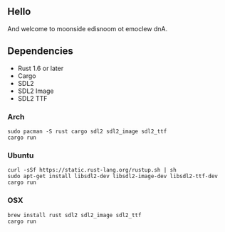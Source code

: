 ## Hello

And welcome to moonside edisnoom ot emoclew dnA.

## Dependencies

 - Rust 1.6 or later
 - Cargo
 - SDL2
 - SDL2 Image
 - SDL2 TTF

### Arch

```
sudo pacman -S rust cargo sdl2 sdl2_image sdl2_ttf
cargo run
```

### Ubuntu

```
curl -sSf https://static.rust-lang.org/rustup.sh | sh
sudo apt-get install libsdl2-dev libsdl2-image-dev libsdl2-ttf-dev
cargo run
```

### OSX

```
brew install rust sdl2 sdl2_image sdl2_ttf
cargo run
```
